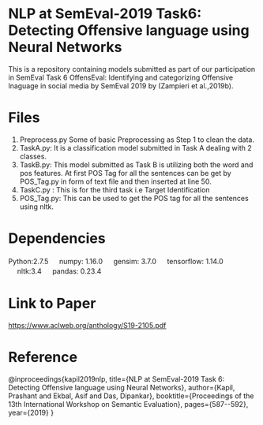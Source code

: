 # NLP at SemEval-2019 Task6: Detecting Offensive language using Neural Networks
This is a repository containing models submitted as part of our participation in SemEval Task 6 OffensEval: Identifying and categorizing Offensive lnaguage in social media by SemEval 2019 by (Zampieri et al.,2019b).

# Files
1. Preprocess.py Some of basic Preprocessing as Step 1 to clean the data.
2. TaskA.py: It is a classification model submitted in Task A dealing with 2 classes.
3. TaskB.py: This model submitted as Task B is utilizing both the word and pos features. At first POS Tag for all the sentences can be get by     POS_Tag.py in form of text file and then inserted at line 50. 
4. TaskC.py : This is for the third task i.e Target Identification
5. POS_Tag.py: This can be used to get the POS tag for all the sentences using nltk.


# Dependencies
Python:2.7.5 &#12288;
numpy: 1.16.0 &#12288;
gensim: 3.7.0 &#12288;
tensorflow: 1.14.0 &#12288;
nltk:3.4 &#12288;
pandas: 0.23.4 &#12288;





# Link to Paper 
https://www.aclweb.org/anthology/S19-2105.pdf

# Reference
@inproceedings{kapil2019nlp,
  title={NLP at SemEval-2019 Task 6: Detecting Offensive language using Neural Networks},
  author={Kapil, Prashant and Ekbal, Asif and Das, Dipankar},
  booktitle={Proceedings of the 13th International Workshop on Semantic Evaluation},
  pages={587--592},
  year={2019}
}
